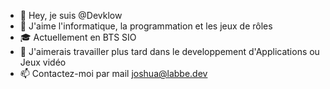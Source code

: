 - 👋 Hey, je suis @Devklow
- 👀 J'aime l'informatique, la programmation et les jeux de rôles
- 🎓 Actuellement en BTS SIO
- 💞️ J'aimerais travailler plus tard dans le developpement d'Applications ou Jeux vidéo
- 📫 Contactez-moi par mail joshua@labbe.dev

<!---
Devklow/Devklow is a ✨ special ✨ repository because its `README.md` (this file) appears on your GitHub profile.
You can click the Preview link to take a look at your changes.
--->
